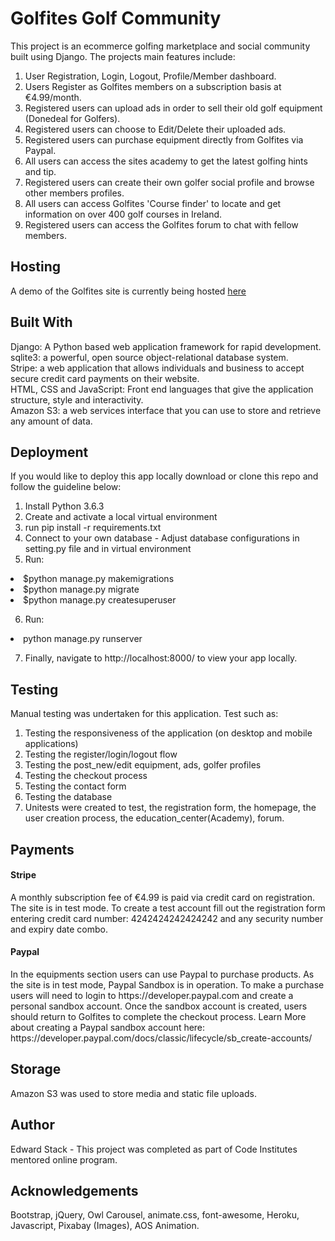<h1>Golfites Golf Community</h1>
This project is an ecommerce golfing marketplace and social community built using Django. The projects main features include:

1. User Registration, Login, Logout, Profile/Member dashboard.
2. Users Register as Golfites members on a subscription basis at €4.99/month.
2. Registered users can upload ads in order to sell their old golf equipment (Donedeal for Golfers).
3. Registered users can choose to Edit/Delete their uploaded ads.
4. Registered users can purchase equipment directly from Golfites via Paypal.
5. All users can access the sites academy to get the latest golfing hints and tip.
6. Registered users can create their own golfer social profile and browse other members profiles.
7. All users can access Golfites 'Course finder' to locate and get information on over 400 golf courses in Ireland.
8. Registered users can access the Golfites forum to chat with fellow members.

<h2>Hosting</h2>
A demo of the Golfites site is currently being hosted <a href="https://golfites-golf-community.herokuapp.com">here</a>

<h2>Built With</h2>
Django: A Python based web application framework for rapid development.
<br>
sqlite3: a powerful, open source object-relational database system.
<br>
Stripe: a web application that allows individuals and business to accept secure credit card payments on their website.
<br>
HTML, CSS and JavaScript: Front end languages that give the application structure, style and interactivity.
<br>
Amazon S3: a web services interface that you can use to store and retrieve any amount of data. 

<h2>Deployment</h2>

If you would like to deploy this app locally download or clone this repo and follow the guideline below:

1. Install Python 3.6.3
2. Create and activate a local virtual environment
3. run pip install -r requirements.txt
4. Connect to your own database - Adjust database configurations in setting.py file and in virtual environment
5. Run:
<li>$python manage.py makemigrations</li>
<li>$python manage.py migrate</li>
<li>$python manage.py createsuperuser</li>

6. Run: 
<li>python manage.py runserver</li>

7. Finally, navigate to http://localhost:8000/ to view your app locally.

<h2>Testing</h2>

Manual testing was undertaken for this application. Test such as:

1. Testing the responsiveness of the application (on desktop and mobile applications)
2. Testing the register/login/logout flow
3. Testing the post_new/edit equipment, ads, golfer profiles
4. Testing the checkout process
5. Testing the contact form
6. Testing the database
7. Unitests were created to test, the registration form, the homepage, the user creation process, the education_center(Academy), forum.

<h2>Payments</h2>

<h4>Stripe</h4>
A monthly subscription fee of €4.99 is paid via credit card on registration. 
The site is in test mode. To create a test account fill out the registration form entering credit card number: 4242424242424242 and any security number and expiry date combo.

<h4>Paypal</h4>
In the equipments section users can use Paypal to purchase products. As the site is in test mode, Paypal Sandbox is in operation. To make a purchase users will need to login to https://developer.paypal.com and create a personal sandbox account. Once the sandbox account is created, users should return to Golfites to complete the checkout process. Learn More about creating a Paypal sandbox account here: https://developer.paypal.com/docs/classic/lifecycle/sb_create-accounts/
<h2>Storage</h2>

Amazon S3 was used to store media and static file uploads.

<h2>Author</h2>

Edward Stack - This project was completed as part of Code Institutes mentored online program.

<h2>Acknowledgements</h2>
Bootstrap, jQuery, Owl Carousel, animate.css, font-awesome, Heroku, Javascript, Pixabay (Images), AOS Animation.
